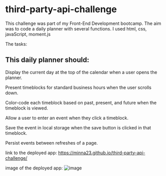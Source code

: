 # third-party-api-challenge

This challenge was part of my Front-End Development bootcamp.
The aim was to code a daily planner with several functions. 
I used html, css, javaScript, moment.js

The tasks: 

## This daily planner should: 

Display the current day at the top of the calendar when a user opens the planner.

Present timeblocks for standard business hours when the user scrolls down.

Color-code each timeblock based on past, present, and future when the timeblock is viewed.

Allow a user to enter an event when they click a timeblock.

Save the event in local storage when the save button is clicked in that timeblock.

Persist events between refreshes of a page.

link to the deployed app: https://minna23.github.io/third-party-api-challenge/

image of the deployed app:
![image](https://user-images.githubusercontent.com/21089692/224561916-34761d3a-ec92-4574-a8b9-3dbc95cab5e9.png)
